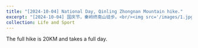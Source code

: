 ```yaml
---
title: "[2024-10-04] National Day, Qinling Zhongnan Mountain hike."
excerpt: "[2024-10-04] 国庆节，秦岭终南山徒步。<br/><img src='/images/1.jpg'>"
collection: Life and Sport
---
```


The full hike is 20KM and takes a full day.

